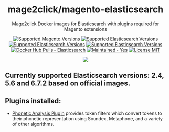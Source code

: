 <h1 align="center">mage2click/magento-elasticsearch</h1> 

<div align="center">
  <p>Mage2click Docker images for Elasticsearch with plugins required for Magento extensions</p>
  <a href="https://github.com/magento/magento2" target="_blank"><img src="https://img.shields.io/badge/magento-2.X-brightgreen.svg?logo=magento&longCache=true" alt="Supported Magento Versions" /></a>
  <a href="https://www.elastic.co/guide/en/elasticsearch/reference/2.4/index.html" target="_blank"><img src="https://img.shields.io/badge/elasticsearch-2.4-brightgreen.svg?longCache=true" alt="Supported Elasticsearch Versions" /></a>
  <a href="https://www.elastic.co/guide/en/elasticsearch/reference/5.6/index.html" target="_blank"><img src="https://img.shields.io/badge/elasticsearch-5.6-brightgreen.svg?longCache=true" alt="Supported Elasticsearch Versions" /></a>
  <a href="https://www.elastic.co/guide/en/elasticsearch/reference/6.7/index.html" target="_blank"><img src="https://img.shields.io/badge/elasticsearch-6.7.2-brightgreen.svg?longCache=true" alt="Supported Elasticsearch Versions" /></a>
  <a href="https://hub.docker.com/r/mage2click/magento-elasticsearch/" target="_blank"><img src="https://img.shields.io/docker/pulls/mage2click/magento-elasticsearch.svg?label=elasticsearch%20docker%20pulls" alt="Docker Hub Pulls - Elasticsearch" /></a>
  <a href="https://github.com/mage2click/magento-elasticsearch/graphs/commit-activity" target="_blank"><img src="https://img.shields.io/badge/maintained%3F-yes-brightgreen.svg" alt="Maintained - Yes" /></a>
  <a href="https://github.com/mage2click/magento-elasticsearch/blob/master/LICENSE.md" target="_blank"><img src="https://img.shields.io/badge/license-MIT-blue.svg" alt="License MIT"/></a>
  
  <a href="https://twitter.com/intent/follow?screen_name=mage2_click" target="_blank"><img src="https://img.shields.io/twitter/follow/mage2_click.svg?style=social" /></a>
</div>

## Currently supported Elasticsearch versions: 2.4, 5.6 and 6.7.2 based on official images.
## Plugins installed: 
- [Phonetic Analysis Plugin](https://www.elastic.co/guide/en/elasticsearch/plugins/master/analysis-phonetic.html) provides token filters which convert tokens to their phonetic representation using Soundex, Metaphone, and a variety of other algorithms.

